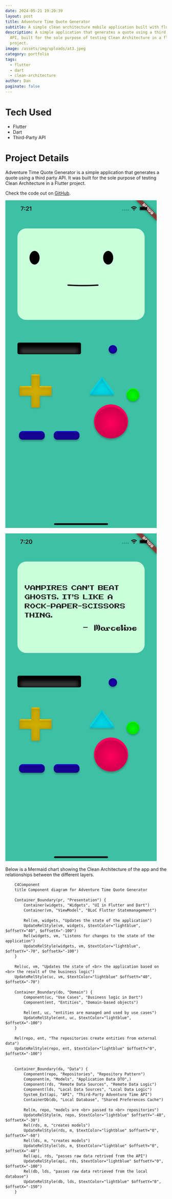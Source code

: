 ```yaml
---
date: 2024-05-21 19:20:39
layout: post
title: Adventure Time Quote Generator
subtitle: A simple clean architecture mobile application built with flutter
description: A simple application that generates a quote using a third party
  API, built for the sole purpose of testing Clean Architecture in a flutter
  project.
image: /assets/img/uploads/at3.jpeg
category: portfolio
tags:
  - flutter
  - dart
  - clean-architecture
author: Dan
paginate: false
---
```

# Tech Used

* Flutter
* Dart
* Third-Party API

# Project Details

A﻿dventure Time Quote Generator is a simple application that generates a quote using a third party API.
I﻿t was built for the sole purpose of testing Clean Architecture in a Flutter project.

C﻿heck the code out on [GitHub](https://github.com/DanArcherOnline/Adventure_Time_Quote_Generator).

![Application in initial state](/assets/img/uploads/at1.png "Application in initial state")

![Application in quote generated state](/assets/img/uploads/at2.png "Application in quote generated state")



B﻿elow is a Mermaid chart showing the Clean Architecture of the app and the relationships between the different layers.

```mermaid
    C4Component
    title Component diagram for Adventure Time Quote Generator

    Container_Boundary(pr, "Presentation") {
        Container(widgets, "Widgets", "UI in Flutter and Dart")
        Container(vm, "ViewModel", "BLoC Flutter Statemanagement")

        Rel(vm, widgets, "Updates the state of the application")
        UpdateRelStyle(vm, widgets, $textColor="lightblue", $offsetY="40", $offsetX="-100")
        Rel(widgets, vm, "Listens for changes to the state of the application")
        UpdateRelStyle(widgets, vm, $textColor="lightblue", $offsetY="-70", $offsetX="-100")
    }

    Rel(uc, vm, "Updates the state of <br> the application based on <br> the result of the business logic")
    UpdateRelStyle(uc, vm, $textColor="lightblue" $offsetY="40", $offsetX="-70")

    Container_Boundary(do, "Domain") {
        Component(uc, "Use Cases", "Business logic in Dart")
        Component(ent, "Entities", "Domain-based objects")

        Rel(ent, uc, "entities are managed and used by use cases")
        UpdateRelStyle(ent, uc, $textColor="lightblue", $offsetX="-100")
    }

    Rel(repo, ent, "The repositories create entities from external data")
    UpdateRelStyle(repo, ent, $textColor="lightblue" $offsetY="0", $offsetX="-100")
    
    
    Container_Boundary(da, "Data") {
        Component(repo, "Repositories", "Repository Pattern")
        Component(m, "Models", "Application Data DTO",)
        Component(rds, "Remote Data Sources", "Remote Data Logic")
        Component(lds, "Local Data Sources", "Local Data Logic")
        System_Ext(api, "API", "Third-Party Adventure Time API")
        ContainerDb(db, "Local Database", "Shared Preferences Cache")

        Rel(m, repo, "models are <br> passed to <br> repositories")
        UpdateRelStyle(m, repo, $textColor="lightblue" $offsetY="-40", $offsetX="-30")
        Rel(rds, m, "creates models")
        UpdateRelStyle(rds, m, $textColor="lightblue" $offsetY="0", $offsetX="-60")
        Rel(lds, m, "creates models")
        UpdateRelStyle(lds, m, $textColor="lightblue" $offsetY="0", $offsetX="-40")
        Rel(api, rds, "passes raw data retrived from the API")
        UpdateRelStyle(api, rds, $textColor="lightblue" $offsetY="0", $offsetX="-100")
        Rel(db, lds, "passes raw data retrieved from the local database")
        UpdateRelStyle(db, lds, $textColor="lightblue" $offsetY="0", $offsetX="-150")
    }
```